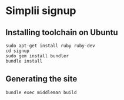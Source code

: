 Simplii signup
==============

Installing toolchain on Ubuntu
------------------------------

```
sudo apt-get install ruby ruby-dev
cd signup
sudo gem install bundler
bundle install
```


Generating the site
-------------------

```
bundle exec middleman build
```
